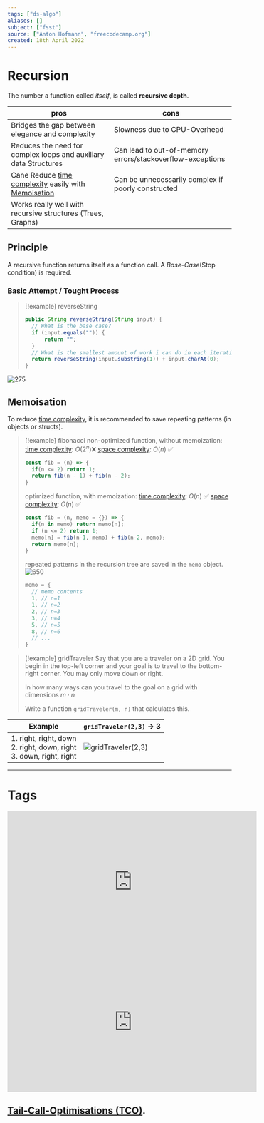 ```yaml
---
tags: ["ds-algo"]
aliases: []
subject: ["fsst"]
source: ["Anton Hofmann", "freecodecamp.org"]
created: 18th April 2022
---
```


# Recursion

The number a function called *itself*, is called **recursive depth**.

| pros                                                                                  | cons                                                      |
| ------------------------------------------------------------------------------------- | --------------------------------------------------------- |
| Bridges the gap between elegance and complexity                                       | Slowness due to CPU-Overhead                              |
| Reduces the need for complex loops and auxiliary data Structures                      | Can lead to out-of-memory errors/stackoverflow-exceptions |
| Cane Reduce [time complexity](O-Notation.md) easily with [Memoisation](Recursion.md#Memoisation) | Can be unnecessarily complex if poorly constructed        |
| Works really well with recursive structures (Trees, Graphs)                           |                                                           |

## Principle

A recursive function returns itself as a function call. A *Base-Case*(Stop condition) is required.

### Basic Attempt / Tought Process

> [!example] reverseString
>
> ```java
> public String reverseString(String input) {
> 	// What is the base case?
> 	if (input.equals("")) {
> 		return ""; 
> 	}
> 	// What is the smallest amount of work i can do in each iteration?
> 	return reverseString(input.substring(1)) + input.charAt(0);
> }
> ```

![275](reverseString_callStack.svg)

## Memoisation

To reduce [time complexity](O-Notation.md), it is recommended to save repeating patterns (in objects or structs).

> [!example] fibonacci
> non-optimized function, without memoization:
> [time complexity](O-Notation.md): $O(2^{n})$❌
> [space complexity](O-Notation.md): $O(n)$ ✅
>
> ``` js
> const fib = (n) => {
> 	if(n <= 2) return 1;
> 	return fib(n - 1) + fib(n - 2);
> }
> ```
>
> optimized function, with memoization:
> [time complexity](O-Notation.md): $O(n)$ ✅
> [space complexity](O-Notation.md): $O(n)$ ✅
>
> ```js
> const fib = (n, memo = {}) => {
> 	if(n in memo) return memo[n];
> 	if (n <= 2) return 1;
> 	memo[n] = fib(n-1, memo) + fib(n-2, memo);
> 	return memo[n];
> }
> ```
> 
> repeated patterns in the recursion tree are saved in the `memo` object.
> ![650](fib_tree.svg)
> 
> ``` js
> memo = {
> 	// memo contents
> 	1, // n=1 
> 	1, // n=2
> 	2, // n=3
> 	3, // n=4
> 	5, // n=5
> 	8, // n=6
> 	// ...
> }
> ```

> [!example] gridTraveler
> Say that you are a traveler on a 2D grid. You begin in the top-left corner and your goal is to travel to the bottom-right corner. You may only move down or right.
> 
> In how many ways can you travel to the goal on a grid with dimensions $m\cdot n$
> 
> Write a function `gridTraveler(m, n)` that calculates this.


|**Example**|`gridTraveler(2,3)` $\rightarrow$ 3 |
|-|-|
| 1. right, right, down<br> 2. right, down, right <br> 3. down, right, right<br>|![gridTraveler(2,3)](gridTraveler(2,3).svg) |

---
# Tags
<iframe width="560" height="315" src="https://www.youtube.com/embed/oBt53YbR9Kk" title="YouTube video player" frameborder="0" allow="accelerometer; autoplay; clipboard-write; encrypted-media; gyroscope; picture-in-picture" allowfullscreen></iframe>

<iframe width="560" height="315" src="https://www.youtube.com/embed/IJDJ0kBx2LM" title="YouTube video player" frameborder="0" allow="accelerometer; autoplay; clipboard-write; encrypted-media; gyroscope; picture-in-picture" allowfullscreen></iframe>

## [Tail-Call-Optimisations (TCO)](https://stackoverflow.com/questions/310974/what-is-tail-call-optimization).
